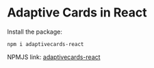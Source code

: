 # Adaptive Cards in React

Install the package:

```
npm i adaptivecards-react
```

NPMJS link: [adaptivecards-react](https://www.npmjs.com/package/adaptivecards-react)

